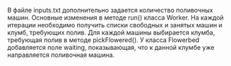 В файле inputs.txt дополнительно задается количество поливочных машин.
Основные изменения в методе run() класса Worker. 
На каждой итерации необходимо получить списки свободных и занятых машин и клумб, требующих полив. Для каждой машины выбирается клумба, требующая полив в методе pickFlowered().
У класса Flowerbed добавляется поле waiting, показывающая, что к данной клумбе уже направляется поливочная машина.
